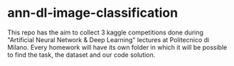 # ann-dl-image-classification

This repo has the aim to collect 3 kaggle competitions done during "Artificial Neural Network & Deep Learning" lectures at Politecnico di Milano. Every homework will have its own folder in which it will be possible to find the task, the dataset and our code solution.
